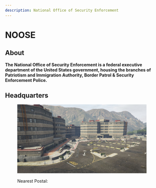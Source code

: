 ```yaml
---
description: National Office of Security Enforcement
---
```


# NOOSE

## About

**The National Office of Security Enforcement is a federal executive department of the United States government, housing the branches of Patriotism and Immigration Authority, Border Patrol & Security Enforcement Police.**

## Headquarters

<figure><img src="../../../../../.gitbook/assets/noose_hq.jpg" alt=""><figcaption><p>Nearest Postal:</p></figcaption></figure>
